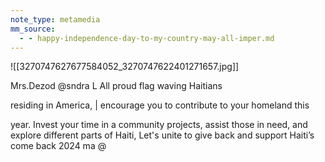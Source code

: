 ```yaml
---
note_type: metamedia
mm_source:
  - - happy-independence-day-to-my-country-may-all-imper.md
---
```


![[3270747627677584052_3270747622401271657.jpg]]

Mrs.Dezod
@sndra L
All proud flag waving Haitians

residing in America, | encourage you
to contribute to your homeland this

year. Invest your time in a community
projects, assist those in need, and
explore different parts of Haiti, Let's
unite to give back and support Haiti’s
come back 2024 ma @


